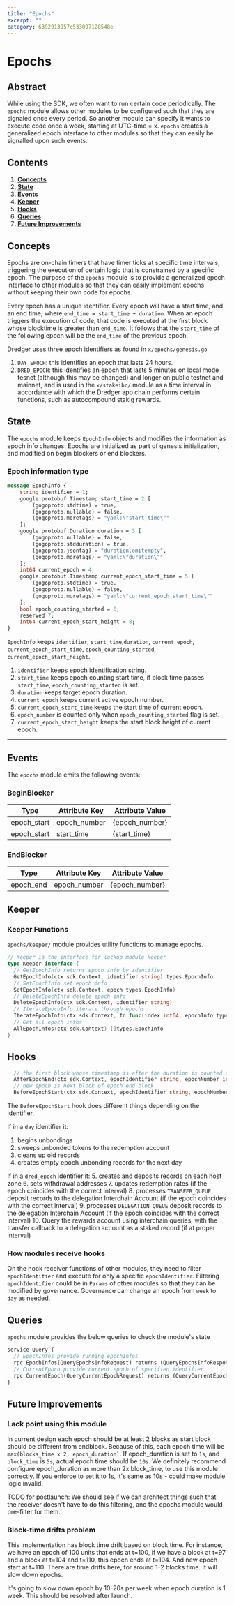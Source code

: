 ```yaml
---
title: "Epochs"
excerpt: ""
category: 6392913957c533007128548e
---
```

<!--
order: 0
title: "Epochs Overview"
parent:
  title: "epochs"
-->

# Epochs

## Abstract</br>

While using the SDK, we often want to run certain code periodically. The `epochs` module allows other modules to be configured such that they are signaled once every period. So another module can specify it wants to execute code once a week, starting at UTC-time = x. `epochs` creates a generalized epoch interface to other modules so that they can easily be signalled upon such events.

## Contents

1. **[Concepts](#concepts)**
2. **[State](#state)**
3. **[Events](#events)**
4. **[Keeper](#keeper)**
5. **[Hooks](#hooks)**
6. **[Queries](#queries)**
7. **[Future Improvements](#future-improvements)**

## Concepts

Epochs are on-chain timers that have timer ticks at specific time intervals, triggering the execution of certain logic that is constrained by a specific epoch. The purpose of the `epochs` module is to provide a generalized epoch interface to other modules so that they can easily implement epochs without keeping their own code for epochs.

Every epoch has a unique identifier. Every epoch will have a start time, and an end time, where `end_time = start_time + duration`.
When an epoch triggers the execution of code, that code is executed at the first block whose blocktime is greater than `end_time`. It follows that the `start_time` of the following epoch will be the `end_time` of the previous epoch.

Dredger uses three epoch identifiers as found in `x/epochs/genesis.go`

1. `DAY_EPOCH`: this identifies an epoch that lasts 24 hours.
2. `DRED_EPOCH`: this identifies an epoch that lasts 5 minutes on local mode tesnet (although this may be changed) and longer on public testnet and mainnet, and is used in the `x/stakeibc/` module as a time interval in accordance with which the Dredger app chain performs certain functions, such as autocompound stakig rewards.

## State

The `epochs` module keeps `EpochInfo` objects and modifies the information as epoch info changes.
Epochs are initialized as part of genesis initialization, and modified on begin blockers or end blockers.

### Epoch information type

```protobuf
message EpochInfo {
    string identifier = 1;
    google.protobuf.Timestamp start_time = 2 [
        (gogoproto.stdtime) = true,
        (gogoproto.nullable) = false,
        (gogoproto.moretags) = "yaml:\"start_time\""
    ];
    google.protobuf.Duration duration = 3 [
        (gogoproto.nullable) = false,
        (gogoproto.stdduration) = true,
        (gogoproto.jsontag) = "duration,omitempty",
        (gogoproto.moretags) = "yaml:\"duration\""
    ];
    int64 current_epoch = 4;
    google.protobuf.Timestamp current_epoch_start_time = 5 [
        (gogoproto.stdtime) = true,
        (gogoproto.nullable) = false,
        (gogoproto.moretags) = "yaml:\"current_epoch_start_time\""
    ];
    bool epoch_counting_started = 6;
    reserved 7;
    int64 current_epoch_start_height = 8;
}
```

`EpochInfo` keeps `identifier`, `start_time`,`duration`, `current_epoch`, `current_epoch_start_time`, `epoch_counting_started`, `current_epoch_start_height`.

1. `identifier` keeps epoch identification string.
2. `start_time` keeps epoch counting start time, if block time passes `start_time`, `epoch_counting_started` is set.
3. `duration` keeps target epoch duration.
4. `current_epoch` keeps current active epoch number.
5. `current_epoch_start_time` keeps the start time of current epoch.
6. `epoch_number` is counted only when `epoch_counting_started` flag is set.
7. `current_epoch_start_height` keeps the start block height of current epoch.

---

## Events

The `epochs` module emits the following events:

### BeginBlocker

| Type        | Attribute Key | Attribute Value |
| ----------- | ------------- | --------------- |
| epoch_start | epoch_number  | {epoch_number}  |
| epoch_start | start_time    | {start_time}    |

### EndBlocker

| Type      | Attribute Key | Attribute Value |
| --------- | ------------- | --------------- |
| epoch_end | epoch_number  | {epoch_number}  |

## Keeper

### Keeper Functions

`epochs/keeper/` module provides utility functions to manage epochs.

```go
// Keeper is the interface for lockup module keeper
type Keeper interface {
  // GetEpochInfo returns epoch info by identifier
  GetEpochInfo(ctx sdk.Context, identifier string) types.EpochInfo
  // SetEpochInfo set epoch info
  SetEpochInfo(ctx sdk.Context, epoch types.EpochInfo)
  // DeleteEpochInfo delete epoch info
  DeleteEpochInfo(ctx sdk.Context, identifier string)
  // IterateEpochInfo iterate through epochs
  IterateEpochInfo(ctx sdk.Context, fn func(index int64, epochInfo types.EpochInfo) (stop bool))
  // Get all epoch infos
  AllEpochInfos(ctx sdk.Context) []types.EpochInfo
}
```

## Hooks

```go
  // the first block whose timestamp is after the duration is counted as the end of the epoch
  AfterEpochEnd(ctx sdk.Context, epochIdentifier string, epochNumber int64)
  // new epoch is next block of epoch end block
  BeforeEpochStart(ctx sdk.Context, epochIdentifier string, epochNumber int64)
```

The `BeforeEpochStart` hook does different things depending on the identifier.

If in a `day` identifier it:

1. begins unbondings
2. sweeps unbonded tokens to the redemption account
3. cleans up old records
4. creates empty epoch unbonding records for the next day

If in a `dred_epoch` identifier it: 5. creates and deposits records on each host zone 6. sets withdrawal addresses 7. updates redemption rates (if the epoch coincides with the correct interval) 8. processes `TRANSFER_QUEUE` deposit records to the delegation Interchain Account (if the epoch coincides with the correct interval) 9. processes `DELEGATION_QUEUE` deposit records to the delegation Interchain Account (if the epoch coincides with the correct interval) 10. Query the rewards account using interchain queries, with the transfer callback to a delegation account as a staked record (if at proper interval)

### How modules receive hooks

On the hook receiver functions of other modules, they need to filter `epochIdentifier` and execute for only a specific `epochIdentifier`.
Filtering `epochIdentifier` could be in `Params` of other modules so that they can be modified by governance.
Governance can change an epoch from `week` to `day` as needed.

## Queries

`epochs` module provides the below queries to check the module's state

```protobuf
service Query {
  // EpochInfos provide running epochInfos
  rpc EpochInfos(QueryEpochsInfoRequest) returns (QueryEpochsInfoResponse) {}
  // CurrentEpoch provide current epoch of specified identifier
  rpc CurrentEpoch(QueryCurrentEpochRequest) returns (QueryCurrentEpochResponse) {}
}
```

## Future Improvements

### Lack point using this module

In current design each epoch should be at least 2 blocks as start block should be different from endblock.
Because of this, each epoch time will be `max(blocks_time x 2, epoch_duration)`.
If epoch_duration is set to `1s`, and `block_time` is `5s`, actual epoch time should be `10s`.
We definitely recommend configure epoch_duration as more than 2x block_time, to use this module correctly.
If you enforce to set it to 1s, it's same as 10s - could make module logic invalid.

TODO for postlaunch: We should see if we can architect things such that the receiver doesn't have to do this filtering, and the epochs module would pre-filter for them.

### Block-time drifts problem

This implementation has block time drift based on block time.
For instance, we have an epoch of 100 units that ends at t=100, if we have a block at t=97 and a block at t=104 and t=110, this epoch ends at t=104.
And new epoch start at t=110. There are time drifts here, for around 1-2 blocks time.
It will slow down epochs.

It's going to slow down epoch by 10-20s per week when epoch duration is 1 week. This should be resolved after launch.
